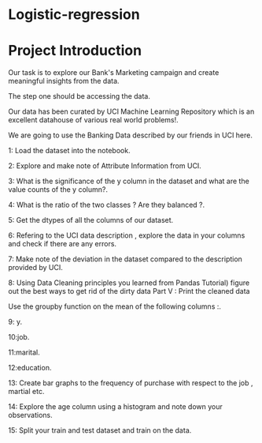 # Logistic-regression

# Project Introduction

Our task is to explore our Bank's Marketing campaign and create meaningful insights from the data.

The step one should be accessing the data.

Our data has been curated by UCI Machine Learning Repository which is an excellent datahouse of various real world problems!.

We are going to use the Banking Data described by our friends in UCI here.

1: Load the dataset into the notebook.

2: Explore and make note of Attribute Information from UCI.

3: What is the significance of the y column in the dataset and what are the value counts of the y column?.

4: What is the ratio of the two classes ? Are they balanced ?.


5: Get the dtypes of all the columns of our dataset.

6: Refering to the UCI data description , explore the data in your columns and check if there are any errors.

7: Make note of the deviation in the dataset compared to the description provided by UCI.

8: Using Data Cleaning principles you learned from Pandas Tutorial) figure out the best ways to get rid of the dirty data Part V : Print the cleaned data

Use the groupby function on the mean of the following columns :.

9: y.

10:job.

11:marital.

12:education.


13: Create bar graphs to the frequency of purchase with respect to the job , martial etc.

14: Explore the age column using a histogram and note down your observations.

 15: Split your train and test dataset and train on the data. 
